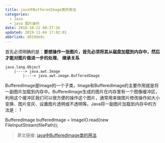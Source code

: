 ```yaml
---
title: java中BufferedImage类的用法
categories: 
  - Java
  - java 图片操作
date: 2018-10-22 08:37:16
updated: 2019-11-04 17:02:01
abbrlink: d819de9c
---
```


<!--more-->
<script src="https://cdn.bootcss.com/jquery/3.4.0/jquery.slim.min.js"></script>
<script>$(document).ready(function () {$(".post-body > ul:nth-child(1)").hide();});</script>

<!--end-->
首先必须明确的是：**要想操作一张图片，首先必须将其从磁盘加载到内存中，然后才能对图片做进一步的处理**。
**继承关系**
```
java.lang.Object
    |----> java.awt.Image
        |----> java.awt.image.BufferedImage
```

BufferedImage是Image的一个子类，Image和BufferedImage的主要作用就是将一副图片加载到内存中。BufferedImage生成的图片在内存里有一个图像缓冲区，利用这个缓冲区我们可以很方便的操作这个图片，通常用来做图片修改操作如大小变换、图片变灰、设置图片透明或不透明等。Java将一副图片加载到内存中的方法是：
1
	
BufferedImage bufferedImage = ImageIO.read(new FileInputStream(filePath));  

>原文链接: [java中BufferedImage类的用法](https://lanlan2017.github.io/blog/d819de9c/)
